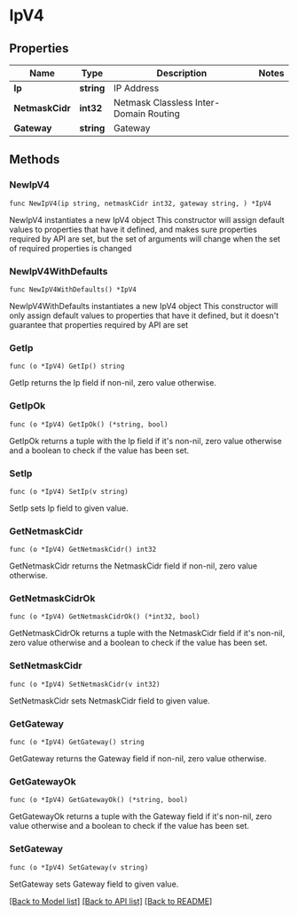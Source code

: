 # IpV4

## Properties

Name | Type | Description | Notes
------------ | ------------- | ------------- | -------------
**Ip** | **string** | IP Address | 
**NetmaskCidr** | **int32** | Netmask Classless Inter-Domain Routing | 
**Gateway** | **string** | Gateway | 

## Methods

### NewIpV4

`func NewIpV4(ip string, netmaskCidr int32, gateway string, ) *IpV4`

NewIpV4 instantiates a new IpV4 object
This constructor will assign default values to properties that have it defined,
and makes sure properties required by API are set, but the set of arguments
will change when the set of required properties is changed

### NewIpV4WithDefaults

`func NewIpV4WithDefaults() *IpV4`

NewIpV4WithDefaults instantiates a new IpV4 object
This constructor will only assign default values to properties that have it defined,
but it doesn't guarantee that properties required by API are set

### GetIp

`func (o *IpV4) GetIp() string`

GetIp returns the Ip field if non-nil, zero value otherwise.

### GetIpOk

`func (o *IpV4) GetIpOk() (*string, bool)`

GetIpOk returns a tuple with the Ip field if it's non-nil, zero value otherwise
and a boolean to check if the value has been set.

### SetIp

`func (o *IpV4) SetIp(v string)`

SetIp sets Ip field to given value.


### GetNetmaskCidr

`func (o *IpV4) GetNetmaskCidr() int32`

GetNetmaskCidr returns the NetmaskCidr field if non-nil, zero value otherwise.

### GetNetmaskCidrOk

`func (o *IpV4) GetNetmaskCidrOk() (*int32, bool)`

GetNetmaskCidrOk returns a tuple with the NetmaskCidr field if it's non-nil, zero value otherwise
and a boolean to check if the value has been set.

### SetNetmaskCidr

`func (o *IpV4) SetNetmaskCidr(v int32)`

SetNetmaskCidr sets NetmaskCidr field to given value.


### GetGateway

`func (o *IpV4) GetGateway() string`

GetGateway returns the Gateway field if non-nil, zero value otherwise.

### GetGatewayOk

`func (o *IpV4) GetGatewayOk() (*string, bool)`

GetGatewayOk returns a tuple with the Gateway field if it's non-nil, zero value otherwise
and a boolean to check if the value has been set.

### SetGateway

`func (o *IpV4) SetGateway(v string)`

SetGateway sets Gateway field to given value.



[[Back to Model list]](../README.md#documentation-for-models) [[Back to API list]](../README.md#documentation-for-api-endpoints) [[Back to README]](../README.md)


